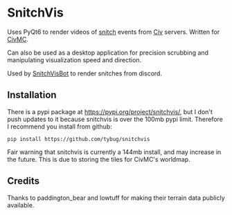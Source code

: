 # SnitchVis

Uses PyQt6 to render videos of [snitch](https://civwiki.org/wiki/Snitch) events from [Civ](https://civwiki.org/wiki/Main_Page) servers. Written for [CivMC](https://old.reddit.com/r/CivMC).

Can also be used as a desktop application for precision scrubbing and manipulating visualization speed and direction.

Used by [SnitchVisBot](https://github.com/tybug/snitchvisbot) to render snitches from discord.

## Installation

There is a pypi package at https://pypi.org/project/snitchvis/, but I don't push updates to it because snitchvis is over the 100mb pypi limit. Therefore I recommend you install from github:

```
pip install https://github.com/tybug/snitchvis
```

Fair warning that snitchvis is currently a 144mb install, and may increase in the future. This is due to storing the tiles for CivMC's worldmap.

## Credits

Thanks to paddington_bear and lowtuff for making their terrain data publicly available.
